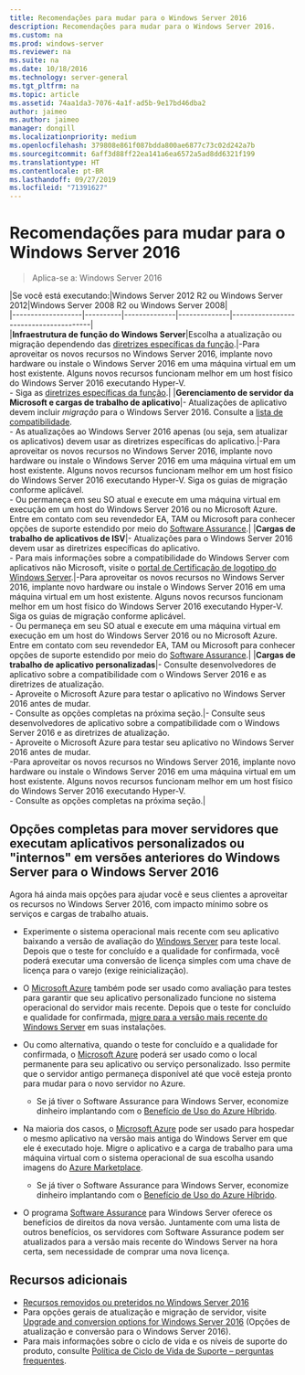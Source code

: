 ```yaml
---
title: Recomendações para mudar para o Windows Server 2016
description: Recomendações para mudar para o Windows Server 2016.
ms.custom: na
ms.prod: windows-server
ms.reviewer: na
ms.suite: na
ms.date: 10/18/2016
ms.technology: server-general
ms.tgt_pltfrm: na
ms.topic: article
ms.assetid: 74aa1da3-7076-4a1f-ad5b-9e17bd46dba2
author: jaimeo
ms.author: jaimeo
manager: dongill
ms.localizationpriority: medium
ms.openlocfilehash: 379808e861f087bdda800ae6877c73c02d242a7b
ms.sourcegitcommit: 6aff3d88ff22ea141a6ea6572a5ad8dd6321f199
ms.translationtype: HT
ms.contentlocale: pt-BR
ms.lasthandoff: 09/27/2019
ms.locfileid: "71391627"
---
```

# <a name="recommendations-for-moving-to-windows-server-2016"></a>Recomendações para mudar para o Windows Server 2016

>Aplica-se a: Windows Server 2016


|Se você está executando:|Windows Server 2012 R2 ou Windows Server 2012|Windows Server 2008 R2 ou Windows Server 2008|  
|-------------------|----------|--------------|--------------|---------------------------------------|  
|**Infraestrutura de função do Windows Server**|Escolha a atualização ou migração dependendo das [diretrizes específicas da função](https://technet.microsoft.com/windowsserver/jj554790).|-Para aproveitar os novos recursos no Windows Server 2016, implante novo hardware ou instale o Windows Server 2016 em uma máquina virtual em um host existente. Alguns novos recursos funcionam melhor em um host físico do Windows Server 2016 executando Hyper-V. <br>- Siga as [diretrizes específicas da função](https://technet.microsoft.com/windowsserver/jj554790).|
|**Gerenciamento de servidor da Microsoft e cargas de trabalho de aplicativo**|- Atualizações de aplicativo devem incluir *migração* para o Windows Server 2016. Consulte a [lista de compatibilidade](Server-Application-Compatibility.md). <br>- As atualizações ao Windows Server 2016 apenas (ou seja, sem atualizar os aplicativos) devem usar as diretrizes específicas do aplicativo.|-Para aproveitar os novos recursos no Windows Server 2016, implante novo hardware ou instale o Windows Server 2016 em uma máquina virtual em um host existente. Alguns novos recursos funcionam melhor em um host físico do Windows Server 2016 executando Hyper-V. Siga os guias de migração conforme aplicável. <br>- Ou permaneça em seu SO atual e execute em uma máquina virtual em execução em um host do Windows Server 2016 ou no Microsoft Azure. Entre em contato com seu revendedor EA, TAM ou Microsoft para conhecer opções de suporte estendido por meio do [Software Assurance](https://www.microsoft.com/en-us/Licensing/licensing-programs/software-assurance-default.aspx).|
|**Cargas de trabalho de aplicativos de ISV**|- Atualizações para o Windows Server 2016 devem usar as diretrizes específicas do aplicativo. <br>- Para mais informações sobre a compatibilidade do Windows Server com aplicativos não Microsoft, visite o [portal de Certificação de logotipo do Windows Server](https://msdn.microsoft.com/enterprisecloudcertified).|-Para aproveitar os novos recursos no Windows Server 2016, implante novo hardware ou instale o Windows Server 2016 em uma máquina virtual em um host existente. Alguns novos recursos funcionam melhor em um host físico do Windows Server 2016 executando Hyper-V. Siga os guias de migração conforme aplicável. <br>- Ou permaneça em seu SO atual e execute em uma máquina virtual em execução em um host do Windows Server 2016 ou no Microsoft Azure. Entre em contato com seu revendedor EA, TAM ou Microsoft para conhecer opções de suporte estendido por meio do [Software Assurance](https://www.microsoft.com/en-us/Licensing/licensing-programs/software-assurance-default.aspx).|
|**Cargas de trabalho de aplicativo personalizadas**|- Consulte desenvolvedores de aplicativo sobre a compatibilidade com o Windows Server 2016 e as diretrizes de atualização. <br>- Aproveite o Microsoft Azure para testar o aplicativo no Windows Server 2016 antes de mudar. <br>- Consulte as opções completas na próxima seção.|- Consulte seus desenvolvedores de aplicativo sobre a compatibilidade com o Windows Server 2016 e as diretrizes de atualização. <br>- Aproveite o Microsoft Azure para testar seu aplicativo no Windows Server 2016 antes de mudar. <br>-Para aproveitar os novos recursos no Windows Server 2016, implante novo hardware ou instale o Windows Server 2016 em uma máquina virtual em um host existente. Alguns novos recursos funcionam melhor em um host físico do Windows Server 2016 executando Hyper-V. <br>- Consulte as opções completas na próxima seção.|

## <a name="complete-options-for-moving-servers-running-custom-or-in-house-applications-on-older-versions-of-windows-server-to-windows-server-2016"></a>Opções completas para mover servidores que executam aplicativos personalizados ou "internos" em versões anteriores do Windows Server para o Windows Server 2016

Agora há ainda mais opções para ajudar você e seus clientes a aproveitar os recursos no Windows Server 2016, com impacto mínimo sobre os serviços e cargas de trabalho atuais.

- Experimente o sistema operacional mais recente com seu aplicativo baixando a versão de avaliação do [Windows Server](https://www.microsoft.com/evalcenter/evaluate-windows-server-2016) para teste local. Depois que o teste for concluído e a qualidade for confirmada, você poderá executar uma conversão de licença simples com uma chave de licença para o varejo (exige reinicialização).

- O [Microsoft Azure](https://azure.microsoft.com) também pode ser usado como avaliação para testes para garantir que seu aplicativo personalizado funcione no sistema operacional do servidor mais recente. Depois que o teste for concluído e qualidade for confirmada, [migre para a versão mais recente do Windows Server](https://docs.microsoft.com/windows-server/get-started/installation-and-upgrade#upgrade) em suas instalações. 

- Ou como alternativa, quando o teste for concluído e a qualidade for confirmada, o [Microsoft Azure](https://azure.microsoft.com) poderá ser usado como o local permanente para seu aplicativo ou serviço personalizado. Isso permite que o servidor antigo permaneça disponível até que você esteja pronto para mudar para o novo servidor no Azure.

    - Se já tiver o Software Assurance para Windows Server, economize dinheiro implantando com o [Benefício de Uso do Azure Híbrido](https://azure.microsoft.com/pricing/hybrid-use-benefit/). 

- Na maioria dos casos, o [Microsoft Azure](https://azure.microsoft.com) pode ser usado para hospedar o mesmo aplicativo na versão mais antiga do Windows Server em que ele é executado hoje. Migre o aplicativo e a carga de trabalho para uma máquina virtual com o sistema operacional de sua escolha usando imagens do [Azure Marketplace](https://azure.microsoft.com/marketplace/).

    - Se já tiver o Software Assurance para Windows Server, economize dinheiro implantando com o [Benefício de Uso do Azure Híbrido](https://azure.microsoft.com/pricing/hybrid-use-benefit/). 

- O programa [Software Assurance](https://www.microsoft.com/en-us/Licensing/licensing-programs/software-assurance-default.aspx) para Windows Server oferece os benefícios de direitos da nova versão. Juntamente com uma lista de outros benefícios, os servidores com Software Assurance podem ser atualizados para a versão mais recente do Windows Server na hora certa, sem necessidade de comprar uma nova licença. 

## <a name="additional-resources"></a>Recursos adicionais

- [Recursos removidos ou preteridos no Windows Server 2016](deprecated-features.md)
- Para opções gerais de atualização e migração de servidor, visite [Upgrade and conversion options for Windows Server 2016](Supported-Upgrade-Paths.md) (Opções de atualização e conversão para o Windows Server 2016).
- Para mais informações sobre o ciclo de vida e os níveis de suporte do produto, consulte [Política de Ciclo de Vida de Suporte – perguntas frequentes](https://support.microsoft.com/help/17140/support-lifecycle-policy-faq).

